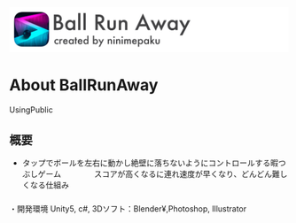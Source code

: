 ![header](./header.png)
# About BallRunAway
UsingPublic
## 概要
- タップでボールを左右に動かし絶壁に落ちないようにコントロールする暇つぶしゲーム
　　　　スコアが高くなるに連れ速度が早くなり、どんどん難しくなる仕組み
###
・開発環境
Unity5, c#, 3Dソフト：Blender¥,Photoshop, Illustrator
